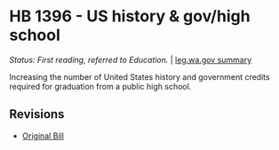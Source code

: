 # HB 1396 - US history & gov/high school
*Status: First reading, referred to Education.* | [leg.wa.gov summary](https://app.leg.wa.gov/billsummary?BillNumber=1396&Year=2021)

Increasing the number of United States history and government credits required for graduation from a public high school.

## Revisions
* [Original Bill](1/)